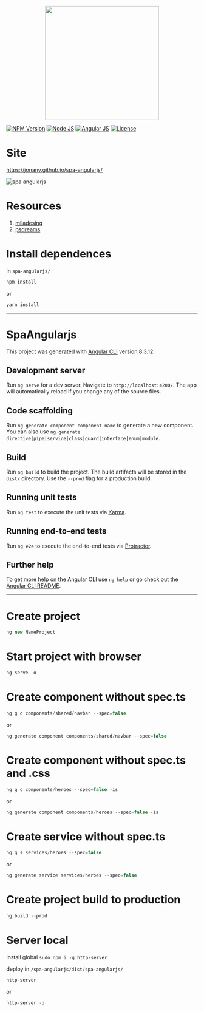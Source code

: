 <p align="center">
    <img src="https://i.imgur.com/bF1WkFW.png" width="300">
</p>

[![NPM Version][npm-badge]][npm-url]
[![Node JS][node-badge]][node-url]
[![Angular JS][angular-badge]][angular-url]
[![License][license-badge]][license-url]

# Site
https://jonanv.github.io/spa-angularjs/

![spa angularjs](https://i.imgur.com/4IWMgB3.png)

# Resources
1. [miladesing](http://ws.miladesign.ir/4)
2. [psdreams](https://psdreams.com/free-psd/16-flat-super-heroes-icons)

# Install dependences
in ```spa-angularjs/```

```bash
npm install
```
or
```bash
yarn install
```

***

# SpaAngularjs

This project was generated with [Angular CLI](https://github.com/angular/angular-cli) version 8.3.12.

## Development server

Run `ng serve` for a dev server. Navigate to `http://localhost:4200/`. The app will automatically reload if you change any of the source files.

## Code scaffolding

Run `ng generate component component-name` to generate a new component. You can also use `ng generate directive|pipe|service|class|guard|interface|enum|module`.

## Build

Run `ng build` to build the project. The build artifacts will be stored in the `dist/` directory. Use the `--prod` flag for a production build.

## Running unit tests

Run `ng test` to execute the unit tests via [Karma](https://karma-runner.github.io).

## Running end-to-end tests

Run `ng e2e` to execute the end-to-end tests via [Protractor](http://www.protractortest.org/).

## Further help

To get more help on the Angular CLI use `ng help` or go check out the [Angular CLI README](https://github.com/angular/angular-cli/blob/master/README.md).

***

# Create project
```javascript
ng new NameProject
```

# Start project with browser
```javascript
ng serve -o
```

# Create component without spec.ts
```javascript
ng g c components/shared/navbar --spec=false
```
or

```javascript
ng generate component components/shared/navbar --spec=false
```

# Create component without spec.ts and .css
```javascript
ng g c components/heroes --spec=false -is
```
or

```javascript
ng generate component components/heroes --spec=false -is
```

# Create service without spec.ts
```javascript
ng g s services/heroes --spec=false
```
or
```javascript
ng generate service services/heroes --spec=false
```
# Create project build to production
```javascript
ng build --prod
```

# Server local
install global ```sudo npm i -g http-server```

deploy in ```/spa-angularjs/dist/spa-angularjs/```

```javascript
http-server
```
or
```javascript
http-server -o
```

[npm-badge]: https://img.shields.io/badge/npm-v6.9.0-brightgreen.svg
[npm-url]: https://www.npmjs.com
[node-badge]: https://img.shields.io/badge/nodejs-v10.16.3-brightgreen
[node-url]: https://nodejs.org/download/release/v10.16.3/
[angular-badge]: https://img.shields.io/badge/angularjs-v8.3.12-brightgreen
[angular-url]: https://angular.io/cli/
[license-badge]: https://img.shields.io/badge/license-MIT-green.svg
[license-url]: https://opensource.org/licenses/MIT
